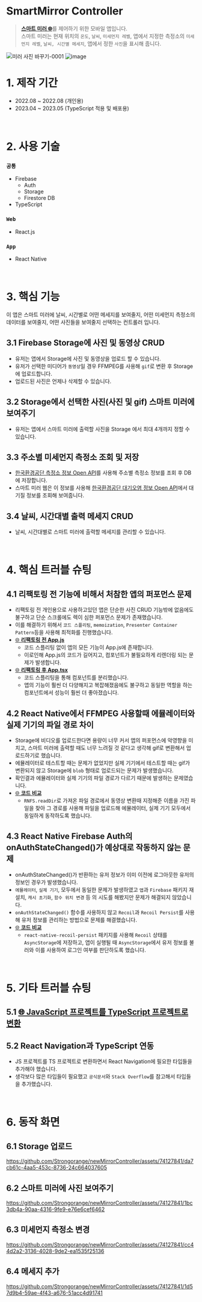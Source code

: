 # SmartMirror Controller

> [**스마트 미러 🌐**](http://github.com/Strongorange/newMirror/tree/dev-user)를 제어하기 위한 모바일 앱입니다.  
> 스마트 미러는 현재 위치의 `온도`, `날씨`, `미세먼지 레벨`, 앱에서 지정한 측정소의 `미세먼지 레벨`, `날씨, 시간별 메세지`, 앱에서 정한 `사진`을 표시해 줍니다.

![미러 사진 바꾸기-0001](https://github.com/Strongorange/newMirrorController/assets/74127841/d79c367a-b934-4e3c-8e13-0e8904e4352d)
![image](https://github.com/Strongorange/newMirrorController/assets/74127841/844d3547-b3b1-446b-9325-ba8d8773dd2a)

# 1. 제작 기간

- 2022.08 ~ 2022.08 (개인용)
- 2023.04 ~ 2023.05 (TypeScript 적용 및 배포용)

</br>

# 2. 사용 기술

### `공통`

- Firebase
  - Auth
  - Storage
  - Firestore DB
- TypeScript

### `Web`

- React.js

### `App`

- React Native

</br>

# 3. 핵심 기능

이 앱은 스마트 미러에 날씨, 시간별로 어떤 메세지를 보여줄지, 어떤 미세먼지 측정소의 데이터를 보여줄지, 어떤 사진들을 보여줄지 선택하는 컨트롤러 입니다.

## 3.1 Firebase Storage에 사진 및 동영상 CRUD

- 유저는 앱에서 Storage에 사진 및 동영상을 업로드 할 수 있습니다.
- 유저가 선택한 미디어가 `동영상`일 경우 FFMPEG를 사용해 `gif`로 변환 후 Storage에 업로드합니다.
- 업로드된 사진은 언제나 삭제할 수 있습니다.

## 3.2 Storage에서 선택한 사진(사진 및 gif) 스마트 미러에 보여주기

- 유저는 앱에서 스마트 미러에 출력할 사진을 Storage 에서 최대 4개까지 정할 수 있습니다.

## 3.3 주소별 미세먼지 측정소 조회 및 저장

- [한국환경공단 측정소 정보 Open API](data.go.kr/data/15073877/openapi.do#tab_layer_detail_function)를 사용해 주소별 측정소 정보를 조회 후 DB에 저장합니다.
- 스마트 미러 웹은 이 정보를 사용해 [한국환경공단 대기오염 정보 Open API](https://www.data.go.kr/tcs/dss/selectApiDataDetailView.do?publicDataPk=15073861)에서 대기질 정보를 조회해 보여줍니다.

## 3.4 날씨, 시간대별 출력 메세지 CRUD

- 날씨, 시간대별로 스마트 미러에 출력할 메세지를 관리할 수 있습니다.

</br>

# 4. 핵심 트러블 슈팅

## 4.1 리팩토링 전 기능에 비해서 처참한 앱의 퍼포먼스 문제

- 리팩토링 전 개인용으로 사용하고있던 앱은 단순한 사진 CRUD 기능밖에 없음에도 불구하고 단순 스크롤에도 렉이 심한 퍼포먼스 문제가 존재했습니다.
- 이를 해결하기 위해서 `코드 스플리팅`, `memoization`, `Presenter Container Pattern`등을 사용해 최적화를 진행했습니다.
- [🌐 **리팩토링 전 App.js**](https://github.com/Strongorange/newMirrorController/blob/17e1e7da6aa9f92f256f523b20253be818ec9f5e/App.js#L1-L433)
  - 코드 스플리팅 없이 앱의 모든 기능이 App.js에 존재합니다.
  - 이로인해 App.js의 코드가 길어지고, 컴포넌트가 불필요하게 리렌더링 되는 문제가 발생합니다.
- [🌐 **리팩토링 후 App.tsx**](https://github.com/Strongorange/newMirrorController/blob/26454a3083eeaf1bb3a1b30fc2f5211e71fb5c44/App.tsx#L1-L46)
  - 코드 스플리팅을 통해 컴포넌트를 분리했습니다.
  - 앱의 기능이 훨씬 더 다양해지고 복잡해졌음에도 불구하고 동일한 역할을 하는 컴포넌트에서 성능이 훨씬 더 좋아졌습니다.

## 4.2 React Native에서 FFMPEG 사용할때 에뮬레이터와 실제 기기의 파일 경로 차이

- Storage에 비디오를 업로드한다면 용량이 너무 커서 앱의 퍼포먼스에 악영향을 미치고, 스마트 미러에 출력할 때도 너무 느려질 것 같다고 생각해 gif로 변환해서 업로드하기로 했습니다.
- 에뮬레이터로 테스트할 때는 문제가 없었지만 실제 기기에서 테스트할 때는 gif가 변환되지 않고 Storage에 `blob` 형태로 업로드되는 문제가 발생했습니다.
- 확인결과 에뮬레이터와 실제 기기의 파일 경로가 다르기 때문에 발생하는 문제였습니다.
- [🌐 **코드 비교**](https://github.com/Strongorange/newMirrorController/commit/a72df01d3129c9d46df83457f9b7d88ba44756d6?diff=split#diff-9b5b5955d0e684e7904f3fc143e07aaa11b7e7c3b36d10985c4aff2554940cbfR352-R368)
  - `RNFS.readDir`로 가져온 파일 경로에서 동영상 변환때 지정해준 이름을 가진 파일을 찾아 그 경로를 사용해 파일을 업로드해 에뮬레이터, 실제 기기 모두에서 동일하게 동작하도록 했습니다.

## 4.3 React Native Firebase Auth의 onAuthStateChanged()가 예상대로 작동하지 않는 문제

- onAuthStateChanged()가 반환하는 유저 정보가 이미 이전에 로그아웃한 유저의 정보인 경우가 발생했습니다.
- `에뮬레이터`, `실제 기기`, 모두에서 동일한 문제가 발생하였고 `앱`과 `Firebase` 패키지 재설치, `캐시 초기화`, `함수 위치 변경` 등 의 시도를 해봤지만 문제가 해결되지 않았습니다.
- `onAuthStateChanged()` 함수를 사용하지 않고 `Recoil`과 `Recoil Persist`를 사용해 유저 정보를 관리하는 방법으로 문제를 해결했습니다.
- [🌐 **코드 비교**](https://github.com/Strongorange/newMirrorController/commit/1c16c87c1eebf486b0232d5443fdd849e1aad594#diff-a369d17a5dcc6a08663afe8ec644ed0ebc2624f39b704924078c01fd52c58fa3)
  - `react-native-recoil-persist` 패키지를 사용해 `Recoil` 상태를 `AsyncStorage`에 저장하고, 앱이 실행될 때 `AsyncStorage`에서 유저 정보를 불러와 이를 사용하여 로그인 여부를 판단하도록 했습니다.

</br>

# 5. 기타 트러블 슈팅

## 5.1 [🌐 JavaScript 프로젝트를 TypeScript 프로젝트로 변환](https://github.com/Strongorange/TIL/blob/main/Typescript/JS%20%ED%94%84%EB%A1%9C%EC%A0%9D%ED%8A%B8%EB%A5%BC%20TS%EB%A1%9C.md)

## 5.2 React Navigation과 TypeScript 연동

- JS 프로젝트를 TS 프로젝트로 변환하면서 React Navigation에 필요한 타입들을 추가해야 했습니다.
- 생각보다 많은 타입들이 필요했고 `공식문서`와 `Stack Overflow`를 참고해서 타입들을 추가했습니다.

</br>

# 6. 동작 화면

## 6.1 Storage 업로드

https://github.com/Strongorange/newMirrorController/assets/74127841/da7cb61c-4aa5-453c-8736-24c664037605

## 6.2 스마트 미러에 사진 보여주기

https://github.com/Strongorange/newMirrorController/assets/74127841/1bc3db4a-90aa-4316-9fe9-e76e6cef6462


## 6.3 미세먼지 측정소 변경 

https://github.com/Strongorange/newMirrorController/assets/74127841/cc44d2a2-3136-4028-9de2-ea1535f25136


## 6.4 메세지 추가


https://github.com/Strongorange/newMirrorController/assets/74127841/1d57d9b4-59ae-4f43-a676-51acc4d91741



